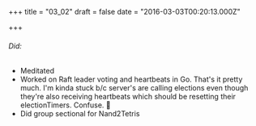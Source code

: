 
+++
title = "03_02"
draft = false
date = "2016-03-03T00:20:13.000Z"

+++
###### Did:
- Meditated
- Worked on Raft leader voting and heartbeats in Go. That's it pretty much. I'm kinda stuck b/c server's are calling elections even though they're also receiving heartbeats which should be resetting their electionTimers. Confuse. 🤔
- Did group sectional for Nand2Tetris
